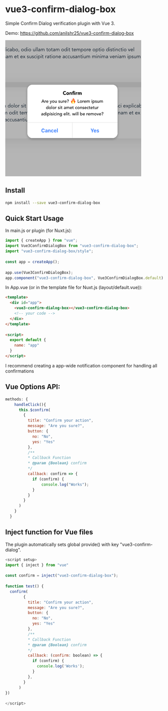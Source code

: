 # vue3-confirm-dialog-box

Simple Confirm Dialog verification plugin with Vue 3.

Demo: https://github.com/anilshr25/vue3-confirm-dialog-box

![confirm-dialog](https://raw.githubusercontent.com/anilshr25/vue3-confirm-dialog-box/main/src/assets/confirm-dialog.png)


## Install

```bash
npm install --save vue3-confirm-dialog-box
```

## Quick Start Usage

In main.js or plugin (for Nuxt.js):

```js
import { createApp } from "vue";
import Vue3ConfirmDialogBox from "vue3-confirm-dialog-box";
import "vue3-confirm-dialog-box/style";

const app = createApp();

app.use(Vue3ConfirmDialogBox);
app.component("vue3-confirm-dialog-box", Vue3ConfirmDialogBox.default)
```
In App.vue (or in the template file for Nuxt.js (layout/default.vue)):

```html
<template>
  <div id="app">
    <vue3-confirm-dialog-box></vue3-confirm-dialog-box>
    <!-- your code -->
  </div>
</template>

<script>
  export default {
    name: "app"
  }
</script>
```
I recommend creating a app-wide notification component for handling all confirmations
## Vue Options API:
```js
methods: {
    handleClick(){
      this.$confirm(
        {
          title: "Confirm your action",
          message: "Are you sure?",
          button: {
            no: "No",
            yes: "Yes"
          },
          /**
          * Callback Function
          * @param {Boolean} confirm
          */
          callback: confirm => {
            if (confirm) {
                console.log("Works");
            }
          }
        }
      )
    }
  }
```
## Inject function for Vue files
The plugin automatically sets global provide() with key "vue3-confirm-dialog".
```js
<script setup>
import { inject } from "vue"

const confirm = inject("vue3-confirm-dialog-box");

function test() {
  confirm(
        {
          title: "Confirm your action",
          message: "Are you sure?",
          button: {
            no: "No",
            yes: "Yes"
          },
          /**
          * Callback Function
          * @param {Boolean} confirm
          */
          callback: (confirm: boolean) => {
            if (confirm) {
              console.log('Works');
            }
          },
        }
      )
})

</script>
```
